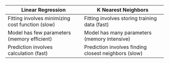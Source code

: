 | Linear Regression        | K Nearest Neighbors  |
| ------------- |-------------|
| Fitting involves minimizing cost function (slow)      | Fitting involves storing training data (fast) |
| Model has few parameters (memory efficient)      | Model has many parameters (memory intensive) |
| Prediction involves calculation (fast) | Prediction involves finding closest neighbors (slow)|